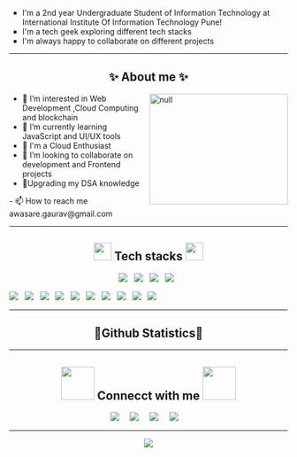  <ul type="square">
 <li> I'm a 2nd year Undergraduate Student of Information Technology at International Institute Of Information Technology Pune! 
 </li>
  <li> I'm a tech geek exploring different tech stacks</li>
  <li>I'm always happy to collaborate on different projects
  </ul>
  <hr>
  <h2 align="center">✨ About me  ✨</h2>
<div>  <ul>
  <img src="https://camo.githubusercontent.com/e20822b4282c07ffd010cd05f855a6561d3b62358ca9e607e4901288dd748fcb/68747470733a2f2f63646e2e6472696262626c652e636f6d2f75736572732f323133313939332f73637265656e73686f74732f343934383733362f74686f75676874776f726b732d6769665f6472696262626c652e676966" alt="null" align="right" height="200" width="250">
<li> 👀 I’m interested in Web Development ,Cloud Computing  and blockchain</li>
<li> 🌱 I’m currently learning JavaScript and UI/UX tools</li>
 <li> 🌱 I'm a Cloud Enthusiast </li>
 <li>💞️ I’m looking to collaborate on development and Frontend projects</li>
  <li> 👀Upgrading my DSA knowledge
  </ul>
- 📫 How to reach me awasare.gaurav@gmail.com</div>
<hr>
<h2 align="center"> <img src = "https://media2.giphy.com/media/QssGEmpkyEOhBCb7e1/giphy.gif?cid=ecf05e47a0n3gi1bfqntqmob8g9aid1oyj2wr3ds3mg700bl&rid=giphy.gif" width = 32px>  Tech stacks <img src = "https://media2.giphy.com/media/QssGEmpkyEOhBCb7e1/giphy.gif?cid=ecf05e47a0n3gi1bfqntqmob8g9aid1oyj2wr3ds3mg700bl&rid=giphy.gif" width = 32px></h2>
<p align="center">
  <img src="https://img.shields.io/badge/Python-FFD43B?style=for-the-badge&logo=python&logoColor=blue" >&nbsp;&nbsp;
  <img src="https://img.shields.io/badge/C-00599C?style=for-the-badge&logo=c&logoColor=white" >&nbsp;&nbsp;
  <img src="https://img.shields.io/badge/C%2B%2B-00599C?style=for-the-badge&logo=c%2B%2B&logoColor=white" >&nbsp;&nbsp;
  <img src="https://img.shields.io/badge/JavaScript-323330?style=for-the-badge&logo=javascript&logoColor=F7DF1E" >&nbsp;&nbsp;
 
  <img src="https://img.shields.io/badge/CSS3-1572B6?style=for-the-badge&logo=css3&logoColor=white" >&nbsp;&nbsp;
 <img src ="https://img.shields.io/badge/Java-ED8B00?style=for-the-badge&logo=java&logoColor=white"> &nbsp;
  <img src="https://img.shields.io/badge/HTML5-E34F26?style=for-the-badge&logo=html5&logoColor=white" >&nbsp;&nbsp;
  <img src="https://img.shields.io/badge/Flutter-02569B?style=for-the-badge&logo=flutter&logoColor=white" >&nbsp;&nbsp;
  <img src="https://img.shields.io/badge/React-20232A?style=for-the-badge&logo=react&logoColor=61DAFB" >&nbsp;&nbsp;
  <img src="https://img.shields.io/badge/OpenCV-27338e?style=for-the-badge&logo=OpenCV&logoColor=white" >&nbsp;&nbsp;
  <img src="https://img.shields.io/badge/Flask-000000?style=for-the-badge&logo=flask&logoColor=white" >&nbsp;&nbsp;
  <img src="https://img.shields.io/badge/MySQL-005C84?style=for-the-badge&logo=mysql&logoColor=white" >&nbsp;&nbsp;
  <img src="https://img.shields.io/badge/Canva-%2300C4CC.svg?&style=for-the-badge&logo=Canva&logoColor=white" >&nbsp;&nbsp;
  <img src="https://img.shields.io/badge/GIT-E44C30?style=for-the-badge&logo=git&logoColor=white" >&nbsp;&nbsp;
 
</p>
<hr>
<h2 align="center">👀Github Statistics👀</h2>

<hr>
<h2 align="center"> <img src='https://raw.githubusercontent.com/ShahriarShafin/ShahriarShafin/main/Assets/handshake.gif' width="60px"> Connecct with me <img src='https://raw.githubusercontent.com/ShahriarShafin/ShahriarShafin/main/Assets/handshake.gif' width="60px"></h2>
<p align="center">
  <a target="_blank"href="https://www.linkedin.com/in/gaurav-awasare-a6a200238/"><img src="https://img.shields.io/badge/linkedin-%230077B5.svg?&style=for-the-badge&logo=linkedin&logoColor=white" /></a>&nbsp;&nbsp;&nbsp;&nbsp;
  <a target="_blank"href="https://twitter.com/avishkar2319"><img src="https://img.shields.io/badge/twitter-%231DA1F2.svg?&style=for-the-badge&logo=twitter&logoColor=white" /></a>&nbsp;&nbsp;&nbsp;&nbsp;
  <a href="mailto:awasare.gaurav19@gmail.com?subject=Hello%20Gaurav,%20From%20Github"><img src="https://img.shields.io/badge/gmail-%23D14836.svg?&style=for-the-badge&logo=gmail&logoColor=white" /></a>&nbsp;&nbsp;&nbsp;&nbsp;
  <a href="https://instagram.com/gaurav.awasare?igshid=YmMyMTA2M2Y="><img src="https://img.shields.io/badge/instagram-%23D14836.svg?&style=for-the-badge&logo=instagram&logoColor=pink" /></a>&nbsp;&nbsp;&nbsp;&nbsp;

</p>
<hr>
<p align="center">
   <img src="https://komarev.com/ghpvc/?username=SmileGaurav&label=PROFILE+VIEWS&style=flat-square&color=blue")
</p>
